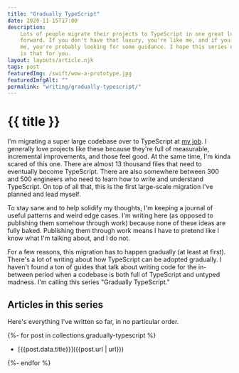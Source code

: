 ```yaml
---
title: "Gradually TypeScript"
date: 2020-11-15T17:00
description:
    Lots of people migrate their projects to TypeScript in one great lurch
    forward. If you don't have that luxury, you're like me, and if you're like
    me, you're probably looking for some guidance. I hope this series of posts
    is that for you.
layout: layouts/article.njk
tags: post
featuredImg: /swift/wow-a-prototype.jpg
featuredImfgAlt: ""
permalink: "writing/gradually-typescript/"
---
```


# {{ title }}

I'm migrating a super large codebase over to TypeScript at
[my job](https://www.etsy.com/people/salemhilal). I generally love projects like
these because they're full of measurable, incremental improvements, and those
feel good. At the same time, I'm kinda scared of this one. There are almost 13
thousand files that need to eventually become TypeScript. There are also
somewhere between 300 and 500 engineers who need to learn how to write and
understand TypeScript. On top of all that, this is the first large-scale
migration I've planned and lead myself.

To stay sane and to help solidify my thoughts, I'm keeping a journal of useful
patterns and weird edge cases. I'm writing here (as opposed to publishing them
somehow through work) because none of these ideas are fully baked. Publishing
them through work means I have to pretend like I know what I'm talking about,
and I do not.

For a few reasons, this migration has to happen gradually (at least at first).
There's a lot of writing about how TypeScript can be adopted gradually. I
haven't found a ton of guides that talk about writing code for the in-between
period when a codebase is both full of TypeScript and untyped madness. I'm
calling this series "Gradually TypeScript."

## Articles in this series

Here's everything I've written so far, in no particular order.

{%- for post in collections.gradually-typescript %}

-   [{{post.data.title}}]({{post.url | url}})

{%- endfor %}

<!-- -   [Adding types to React components without removing their propTypes.](/writing/gradually-typescript/dont-use-proptypes-inferprops/) -->
<!-- To come
-   How I'm selling TypeScript to other people.
-   What am I reading and what am I trying to get other people to read.
    -   executeprogram
    -   essential typescript
-   Using Babel to compile TypeScript, and the caveats that come with it.
    -   you can't redeclare types and constants if they have the same name
    -   no enums
    -   super fast builds
-   Adding tests for types with ESLint
-   Use Generics with the goal of making return types easier -->
